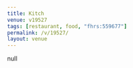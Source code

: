 ```yaml
---
title: Kitch
venue: v19527
tags: [restaurant, food, "fhrs:559677"]
permalink: /v/19527/
layout: venue
---
```

null